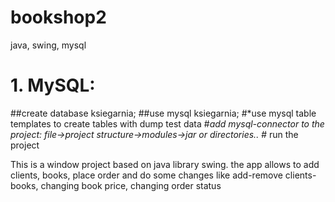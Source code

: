 # bookshop2
java, swing, mysql
# 1. MySQL:
##create database ksiegarnia;
##use mysql ksiegarnia;
#*use mysql table templates to create tables with dump test data
#*add mysql-connector to the project: file->project structure->modules->jar or directories..
#* run the project

This is a window project based on java library swing. the app allows to add clients, books, place order and do some changes like add-remove clients-books, changing book price,
changing order status
